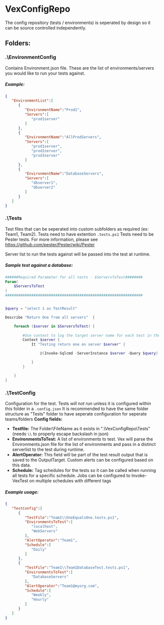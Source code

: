# VexConfigRepo

The config repository (tests / environments) is seperated by design so it can be source controlled independently.

## Folders:

### .\EnvironmentConfig
Contains Environment.json file. These are the list of environments/servers you would like to run your tests against.

##### Example:
```json
{  
   "EnvironmentList":[  
      {  
         "EnvironmentName":"Prod1",
         "Servers":[  
            "prod1server"
         ]
      },
      {  
         "EnvironmentName":"AllProdServers",
         "Servers":[  
            "prod1server",
            "prod2server",
            "prod3server"
         ]
      },
      {  
         "EnvironmentName":"DatabaseServers",
         "Servers":[  
            "dbserver1",
            "dbserver2"
         ]
      }
   ]
}
```
### .\Tests
Test files that can be seperated into custom subfolders as required (ex: Team1, Team2). Tests need to have extention `.tests.ps1`
Tests need to be Pester tests. For more information, please see https://github.com/pester/Pester/wiki/Pester

Server list to run the tests against will be passed into the test at runtime.

##### Sample test against a database:
```powershell
######Required Parameter for all tests - $ServersToTest########
Param(
    $ServersToTest
)
###############################################################


$query = "select 1 as TestResult"

Describe "Return One from all servers"  {

	foreach ($server in $ServersToTest) {
		
		#Use context to log the target server name for each test in the output
		Context $server {
			It "Testing return one on server $server" {

				@(Invoke-Sqlcmd -ServerInstance $server -Query $query).TestResult | Should Be 1

			}
		}

	}
}
```

### .\TestConfig
Configuration for the test. Tests *will not run* unless it is configured within this folder in a `.config.json`
It is recommended to have the same folder structure as "Tests" folder to have seperate configuration for seperate teams/folders
**Config fields:**
- **Testfile:** The Folder\\FileName as it exists in ".\VexConfigRepo\Tests" (needs `\\` to properly escape backslash in json)
- **EnvironmentsToTest:** A list of environments to test. Vex will parse the Environments.json file for the list of environments and pass in a distinct serverlist to the test during runtime.
- **AlertOperator:** This field will be part of the test result output that is saved to the OutputTarget. Custom alerts can be configured based on this data.
- **Schedule:** Tag schedules for the tests so it can be called when running all tests for a specific schedule. Jobs can be configured to Invoke-VexTest on multiple schedules with different tags

##### Example usage:
```json
{  
   "TestConfig":[  
      {  
         "TestFile":"Team1\\OneEqualsOne.tests.ps1",
         "EnvironmentsToTest":[  
            "localhost",
            "WebServers"
         ],
         "AlertOperator":"Team1",
         "Schedule":[  
            "Daily"
         ]
      },
      {  
         "TestFile":"Team1\\Team1DatabaseTest.tests.ps1",
         "EnvironmentsToTest":[  
            "DatabaseServers"
         ],
         "AlertOperator":"Team1@myorg.com",
         "Schedule":[  
            "Weekly",
            "Hourly"
         ]
      }
   ]
}
```

